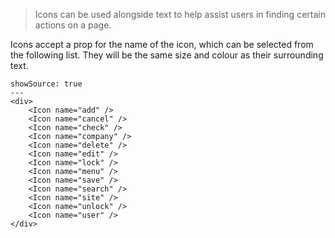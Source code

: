 > Icons can be used alongside text to help assist users in finding certain actions on a page.

Icons accept a prop for the name of the icon, which can be selected from the following list. They will be the same size and colour as their surrounding text.

```react
showSource: true
---
<div>
    <Icon name="add" />
    <Icon name="cancel" />
    <Icon name="check" />
    <Icon name="company" />
    <Icon name="delete" />
    <Icon name="edit" />
    <Icon name="lock" />
    <Icon name="menu" />
    <Icon name="save" />
    <Icon name="search" />
    <Icon name="site" />
    <Icon name="unlock" />
    <Icon name="user" />
</div>
```